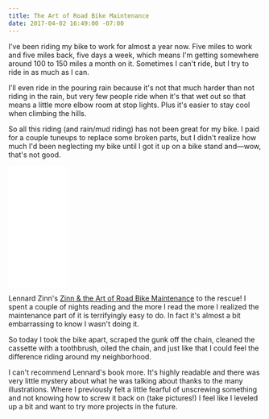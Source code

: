 ```yaml
---
title: The Art of Road Bike Maintenance
date: 2017-04-02 16:49:00 -07:00
---
```


I've been riding my bike to work for almost a year now. Five miles to work and five miles back, five days a week, which means I'm getting somewhere around 100 to 150 miles a month on it. Sometimes I can't ride, but I try to ride in as much as I can.

I'll even ride in the pouring rain because it's not that much harder than not riding in the rain, but very few people ride when it's that wet out so that means a little more elbow room at stop lights. Plus it's easier to stay cool when climbing the hills.

So all this riding (and rain/mud riding) has not been great for my bike. I paid for a couple tuneups to replace some broken parts, but I didn't realize how much I'd been neglecting my bike until I got it up on a bike stand and—wow, that's not good.

<iframe style="width:120px;height:240px;" marginwidth="0" marginheight="0" scrolling="no" frameborder="0" src="//ws-na.amazon-adsystem.com/widgets/q?ServiceVersion=20070822&OneJS=1&Operation=GetAdHtml&MarketPlace=US&source=ss&ref=as_ss_li_til&ad_type=product_link&tracking_id=andretorrez-20&marketplace=amazon&region=US&placement=193771537X&asins=193771537X&linkId=2234edf46c9dbbe2bbe34bdd6d2c5f15&show_border=false&link_opens_in_new_window=true"></iframe>

Lennard Zinn's [Zinn & the Art of Road Bike Maintenance](http://amzn.to/2o0z6vy) to the rescue! I spent a couple of nights reading and the more I read the more I realized the maintenance part of it is terrifyingly easy to do. In fact it's almost a bit embarrassing to know I wasn't doing it.

So today I took the bike apart, scraped the gunk off the chain, cleaned the cassette with a toothbrush, oiled the chain, and just like that I could feel the difference riding around my neighborhood.

I can't recommend Lennard's book more. It's highly readable and there was very little mystery about what he was talking about thanks to the many illustrations. Where I previously felt a little fearful of unscrewing something and not knowing how to screw it back on (take pictures!) I feel like I leveled up a bit and want to try more projects in the future.

